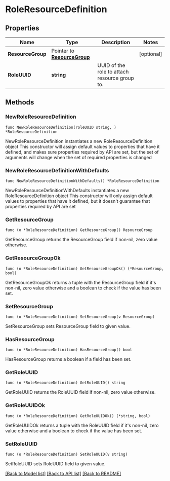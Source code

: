 # RoleResourceDefinition

## Properties

Name | Type | Description | Notes
------------ | ------------- | ------------- | -------------
**ResourceGroup** | Pointer to [**ResourceGroup**](ResourceGroup.md) |  | [optional] 
**RoleUUID** | **string** | UUID of the role to attach resource group to. | 

## Methods

### NewRoleResourceDefinition

`func NewRoleResourceDefinition(roleUUID string, ) *RoleResourceDefinition`

NewRoleResourceDefinition instantiates a new RoleResourceDefinition object
This constructor will assign default values to properties that have it defined,
and makes sure properties required by API are set, but the set of arguments
will change when the set of required properties is changed

### NewRoleResourceDefinitionWithDefaults

`func NewRoleResourceDefinitionWithDefaults() *RoleResourceDefinition`

NewRoleResourceDefinitionWithDefaults instantiates a new RoleResourceDefinition object
This constructor will only assign default values to properties that have it defined,
but it doesn't guarantee that properties required by API are set

### GetResourceGroup

`func (o *RoleResourceDefinition) GetResourceGroup() ResourceGroup`

GetResourceGroup returns the ResourceGroup field if non-nil, zero value otherwise.

### GetResourceGroupOk

`func (o *RoleResourceDefinition) GetResourceGroupOk() (*ResourceGroup, bool)`

GetResourceGroupOk returns a tuple with the ResourceGroup field if it's non-nil, zero value otherwise
and a boolean to check if the value has been set.

### SetResourceGroup

`func (o *RoleResourceDefinition) SetResourceGroup(v ResourceGroup)`

SetResourceGroup sets ResourceGroup field to given value.

### HasResourceGroup

`func (o *RoleResourceDefinition) HasResourceGroup() bool`

HasResourceGroup returns a boolean if a field has been set.

### GetRoleUUID

`func (o *RoleResourceDefinition) GetRoleUUID() string`

GetRoleUUID returns the RoleUUID field if non-nil, zero value otherwise.

### GetRoleUUIDOk

`func (o *RoleResourceDefinition) GetRoleUUIDOk() (*string, bool)`

GetRoleUUIDOk returns a tuple with the RoleUUID field if it's non-nil, zero value otherwise
and a boolean to check if the value has been set.

### SetRoleUUID

`func (o *RoleResourceDefinition) SetRoleUUID(v string)`

SetRoleUUID sets RoleUUID field to given value.



[[Back to Model list]](../README.md#documentation-for-models) [[Back to API list]](../README.md#documentation-for-api-endpoints) [[Back to README]](../README.md)


